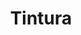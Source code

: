 ---
  layout: results
  title: Tintura
  image_path: /assets/img/categories/tintura.jpg
  description: Vernizes, solventes e thinneres. Temos uma série de opções para você utilizar em seu trabalho.
---